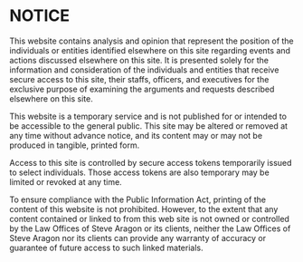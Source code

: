 # NOTICE
This website contains analysis and opinion that represent the position of the individuals or entities identified elsewhere on this site regarding events and actions discussed elsewhere on this site. It is presented solely for the information and consideration of the individuals and entities that receive secure access to this site, their staffs, officers, and executives for the exclusive purpose of examining the arguments and requests described elsewhere on this site.  

This website is a temporary service and is not published for or intended to be accessible to the general public. This site may be altered or removed at any time without advance notice, and its content may or may not be produced in tangible, printed form. 

Access to this site is controlled by secure access tokens temporarily issued  to select individuals. Those access tokens are also temporary may be limited or revoked at any time.

To ensure compliance with the Public Information Act, printing of the content of this website is not prohibited. However, to the extent that any content contained or linked to from this web site is not owned or controlled by the Law Offices of Steve Aragon or its clients, neither the Law Offices of Steve Aragon nor its clients can provide any warranty of accuracy or guarantee of future access to such linked materials.